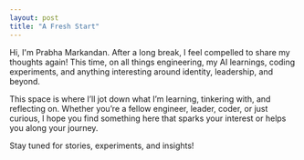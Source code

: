 ```yaml
---
layout: post
title: "A Fresh Start"
---
```


Hi, I'm Prabha Markandan. 
After a long break, I feel compelled to share my thoughts again! 
This time, on all things engineering, my AI learnings, coding experiments, and anything interesting around identity, leadership, and beyond.

This space is where I’ll jot down what I’m learning, tinkering with, and reflecting on. 
Whether you’re a fellow engineer, leader, coder, or just curious, I hope you find something here that sparks your interest or helps you along your journey.

Stay tuned for stories, experiments, and insights!
